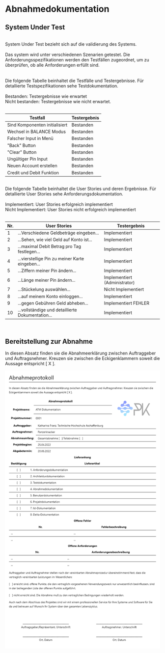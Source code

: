 # Abnahmedokumentation

## System Under Test

</br>
System Under Test bezieht sich auf die validierung des Systems.
</br>
</br>
Das system wird unter verschiedenen Szenarien getestet. Die Anforderungsspezifikationen werden den Testfällen zugeordnet, um zu überprüfen, ob alle Anforderungen erfüllt sind.
</br>
</br>
</br>
Die folgende Tabelle beinhaltet die Testfälle und Testergebnisse. Für detallierte Testspezifikationen sehe Testdokumentation.
</br>
</br>
Bestanden: Testergebnisse wie erwartet
</br>
Nicht bestanden: Testergebnisse wie nicht erwartet.
</br>
</br>

| Testfall                       | Testergebnis |
| ------------------------------ | ------------ |
| Sind Komponenten initialisiert | Bestanden    |
| Wechsel in BALANCE Modus       | Bestanden    |
| Falscher Input in Menü         | Bestanden    |
| "Back" Button                  | Bestanden    |
| "Clear" Button                 | Bestanden    |
| Ungültiger Pin Input           | Bestanden    |
| Neuen Account erstellen        | Bestanden    |
| Credit und Debit Funktion      | Bestanden    |

</br>
Die folgende Tabelle beinhaltet die User Stories und deren Ergebnisse. Für detallierte User Stories sehe Anforderungsdokumentation.
</br>
</br>
Implementiert: User Stories erfolgreich implementiert
</br>
Nicht Implementiert: User Stories nicht erfolgreich implementiert
</br>
</br>

| Nr. | User Stories                                      | Testergebnis                  |
| --- | ------------------------------------------------- | ----------------------------- |
| 1   | ...Verschiedene Geldbeträge eingeben...           | Implementiert                 |
| 2   | ...Sehen, wie viel Geld auf  Konto ist...         | Implementiert                 |
| 3   | ...maximal Debit Betrag pro Tag festlegen...      | Implementiert                 |
| 4   | ...vierstellige Pin zu meiner Karte eingeben...   | Implementiert                 |
| 5   | ...Ziffern meiner Pin ändern...                   | Implementiert                 |
| 6   | ...Länge meiner Pin ändern...                     | Implementiert (Administrator) |
| 7   | ...Stückelung auswählen...                        | Nicht Implementiert           |
| 8   | ...auf meinem Konto einloggen...                  | Implementiert                 |
| 9   | ...gegen Gebühren Geld abheben...                 | Implementiert  FEHLER         |
| 10  | ...vollständige und detaillierte Dokumentation... | Implementiert                 |

</br>

## Bereitstellung zur Abnahme

In diesen Absatz finden sie die Abnahmeerklärung zwischen Auftraggeber und Auftragsnehmer. Kreuzen sie zwischen die Eckigenklammern soweit die Aussage entspricht [ X ].

![Exceptions](images/abnahmeprotokoll.png "Abnahmeprotokoll")